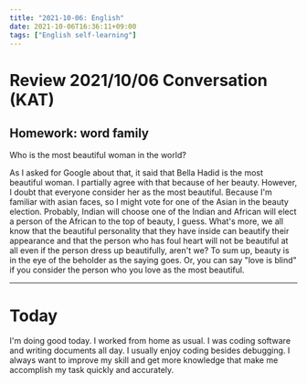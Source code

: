 ```yaml
---
title: "2021-10-06: English"
date: 2021-10-06T16:36:11+09:00
tags: ["English self-learning"]
---
```


# Review 2021/10/06 Conversation (KAT)

## Homework: word family
Who is the most beautiful woman in the world?

As I asked for Google about that, it said that Bella Hadid is the most beautiful woman.
I partially agree with that because of her beauty.
However, I doubt that everyone consider her as the most beautiful.
Because I'm familiar with asian faces, so I might vote for one of the Asian in the beauty election.
Probably, Indian will choose one of the Indian and African will elect a person of the African to the top of beauty, I guess.
What's more, we all know that the beautiful personality that they have inside can beautify their appearance and that the person who has foul heart will not be beautiful at all even if the person dress up beautifully, aren't we?
To sum up, beauty is in the eye of the beholder as the saying goes.
Or, you can say "love is blind" if you consider the person who you love as the most beautiful.

---

# Today
I'm doing good today.
I worked from home as usual.
I was coding software and writing documents all day.
I usually enjoy coding besides debugging.
I always want to improve my skill and get more knowledge that make me accomplish my task quickly and accurately.
